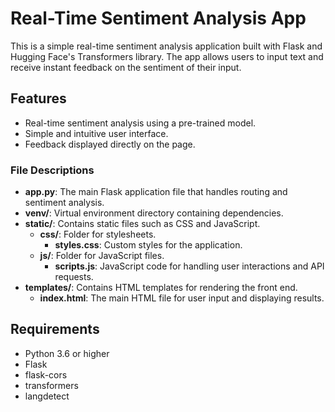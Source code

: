 # Real-Time Sentiment Analysis App

This is a simple real-time sentiment analysis application built with Flask and Hugging Face's Transformers library. The app allows users to input text and receive instant feedback on the sentiment of their input.

## Features

- Real-time sentiment analysis using a pre-trained model.
- Simple and intuitive user interface.
- Feedback displayed directly on the page.

### File Descriptions

- **app.py**: The main Flask application file that handles routing and sentiment analysis.
- **venv/**: Virtual environment directory containing dependencies.
- **static/**: Contains static files such as CSS and JavaScript.
  - **css/**: Folder for stylesheets.
    - **styles.css**: Custom styles for the application.
  - **js/**: Folder for JavaScript files.
    - **scripts.js**: JavaScript code for handling user interactions and API requests.
- **templates/**: Contains HTML templates for rendering the front end.
  - **index.html**: The main HTML file for user input and displaying results.

## Requirements

- Python 3.6 or higher
- Flask
- flask-cors
- transformers
- langdetect
